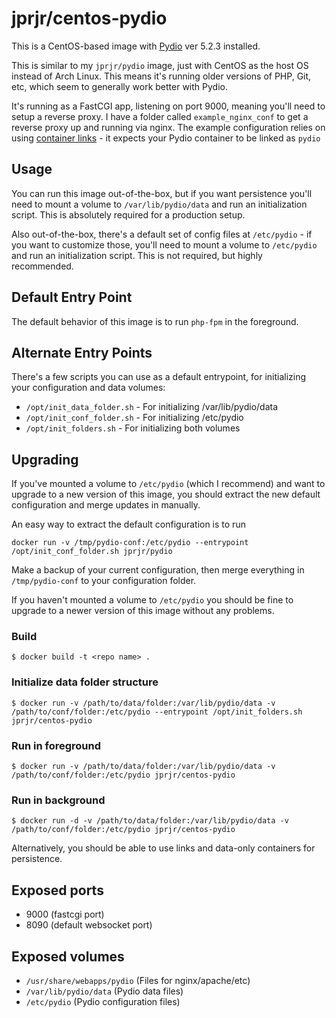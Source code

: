 # jprjr/centos-pydio

This is a CentOS-based image with [Pydio](http://pyd.io) ver 5.2.3 installed.

This is similar to my `jprjr/pydio` image, just with CentOS as the host OS instead of
Arch Linux. This means it's running older versions of PHP, Git, etc, which seem
to generally work better with Pydio.

It's running as a FastCGI app, listening on port 9000, meaning you'll need to
setup a reverse proxy. I have a folder called `example_nginx_conf` to get
a reverse proxy up and running via nginx. The example configuration relies on using 
[container links](https://docs.docker.com/userguide/dockerlinks/) - it
expects your Pydio container to be linked as `pydio`

## Usage

You can run this image out-of-the-box, but if you want persistence you'll
need to mount a volume to `/var/lib/pydio/data` and run an initialization
script. This is absolutely required for a production setup.

Also out-of-the-box, there's a default set of config files at `/etc/pydio` -
if you want to customize those, you'll need to mount a volume to `/etc/pydio`
and run an initialization script. This is not required, but highly recommended.

## Default Entry Point

The default behavior of this image is to run `php-fpm` in the foreground.

## Alternate Entry Points

There's a few scripts you can use as a default entrypoint, for initializing
your configuration and data volumes:

* `/opt/init_data_folder.sh` - For initializing /var/lib/pydio/data
* `/opt/init_conf_folder.sh` - For initializing /etc/pydio
* `/opt/init_folders.sh` - For initializing both volumes

## Upgrading

If you've mounted a volume to `/etc/pydio` (which I recommend) and want
to upgrade to a new version of this image, you should extract the new default
configuration and merge updates in manually.

An easy way to extract the default configuration is to run

`docker run -v /tmp/pydio-conf:/etc/pydio --entrypoint /opt/init_conf_folder.sh jprjr/pydio`

Make a backup of your current configuration, then merge everything in `/tmp/pydio-conf` to your configuration folder.

If you haven't mounted a volume to `/etc/pydio` you should be fine to upgrade
to a newer version of this image without any problems.

### Build

```
$ docker build -t <repo name> .
```

### Initialize data folder structure
```
$ docker run -v /path/to/data/folder:/var/lib/pydio/data -v /path/to/conf/folder:/etc/pydio --entrypoint /opt/init_folders.sh jprjr/centos-pydio
```

### Run in foreground
```
$ docker run -v /path/to/data/folder:/var/lib/pydio/data -v /path/to/conf/folder:/etc/pydio jprjr/centos-pydio
```

### Run in background
```
$ docker run -d -v /path/to/data/folder:/var/lib/pydio/data -v /path/to/conf/folder:/etc/pydio jprjr/centos-pydio
```

Alternatively, you should be able to use links and data-only containers for
persistence.

## Exposed ports

* 9000 (fastcgi port)
* 8090 (default websocket port)

## Exposed volumes

* `/usr/share/webapps/pydio` (Files for nginx/apache/etc)
* `/var/lib/pydio/data` (Pydio data files)
* `/etc/pydio` (Pydio configuration files)
